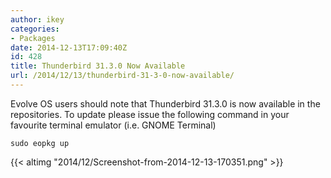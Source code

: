 ```yaml
---
author: ikey
categories:
- Packages
date: 2014-12-13T17:09:40Z
id: 428
title: Thunderbird 31.3.0 Now Available
url: /2014/12/13/thunderbird-31-3-0-now-available/
---
```


Evolve OS users should note that Thunderbird 31.3.0 is now available in the repositories. To update please issue the following command in your favourite terminal 
emulator (i.e. GNOME Terminal)

```
sudo eopkg up
```

{{< altimg "2014/12/Screenshot-from-2014-12-13-170351.png" >}}